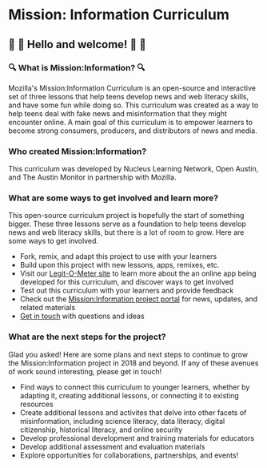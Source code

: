 # Mission: Information Curriculum 
## :wave: :tada: Hello and welcome! :tada: :wave: 

### :mag: What is Mission:Information? :mag:
<p>Mozilla's Mission:Information Curriculum is an open-source and interactive set of three lessons that help teens develop news and web literacy skills, and have some fun while doing so. This curriculum was created as a way to help teens deal with fake news and misinformation that they might encounter online. A main goal of this curriculum is to empower learners to become strong consumers, producers, and distributors of news and media.</p> 

### Who created Mission:Information?
<p>This curriculum was developed by Nucleus Learning Network, Open Austin, and The Austin Monitor in partnership with Mozilla.</p>

### What are some ways to get involved and learn more?
<p>This open-source curriculum project is hopefully the start of something bigger. These three lessons serve as a foundation to help teens develop news and web literacy skills, but there is a lot of room to grow. Here are some ways to get involved. 
<ul>
<li>Fork, remix, and adapt this project to use with your learners</li>
  <li>Build upon this project with new lessons, apps, remixes, etc.</li>
<li>Visit our <a href="https://github.com/civicparty/legitometer">Legit-O-Meter site</a> to learn more about the an online app being developed for this curriculum, and discover ways to get involved</li>
<li>Test out this curriculum with your learners and provide feedback</li>
<li>Check out the <a href="http://www.nucleuslearningnetwork.org/missioninfo/">Mission:Information project portal</a> for news, updates, and related materials</li>
<li><a href="mailto:info@nucleuslearningnetwork.org">Get in touch</a> with questions and ideas</li>
</ul>

### What are the next steps for the project? 
<p>Glad you asked! Here are some plans and next steps to continue to grow the Mission:Information project in 2018 and beyond. If any of these avenues of work sound interesting, please get in touch!</p>
<ul>
  <li>Find ways to connect this curriculum to younger learners, whether by adapting it, creating additional lessons, or connecting it to existing resources</li>
  <li>Create additional lessons and activites that delve into other facets of misinformation, including science literacy, data literacy, digital citizenship, historical literacy, and online security</li>
  <li>Develop professional development and training materials for educators</li>
  <li>Develop additional assessment and evaluation materials</li> 
  <li>Explore opportunities for collaborations, partnerships, and events!</li>
  </ul>

